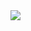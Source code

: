   <img src="https://img.shields.io/github/issues-pr-closed-raw/tunisian-github-community/github-website?style=for-the-badge">
